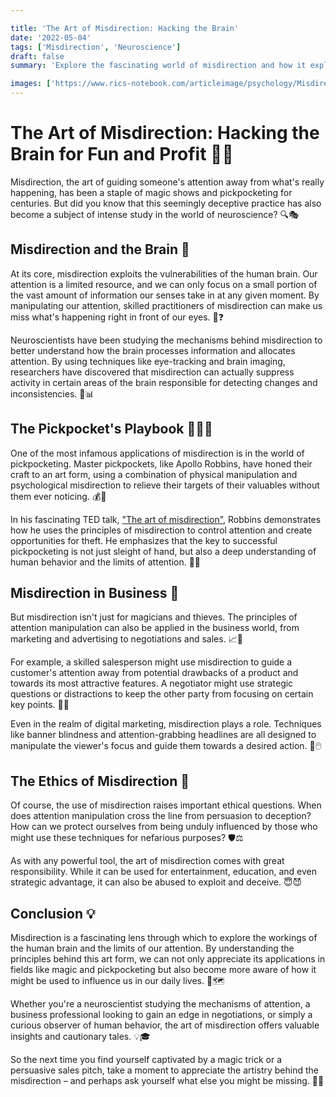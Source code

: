 ```yaml
---

title: 'The Art of Misdirection: Hacking the Brain'
date: '2022-05-04'
tags: ['Misdirection', 'Neuroscience']
draft: false
summary: 'Explore the fascinating world of misdirection and how it exploits the vulnerabilities of the human brain. From neuroscience research to business applications and the secrets of pickpocketing, discover how attention manipulation can be both a powerful tool and a cautionary tale.'

images: ['https://www.rics-notebook.com/articleimage/psychology/Misdirection.webp']
---
```


# The Art of Misdirection: Hacking the Brain for Fun and Profit 🧠🎩

Misdirection, the art of guiding someone's attention away from what's really happening, has been a staple of magic shows and pickpocketing for centuries. But did you know that this seemingly deceptive practice has also become a subject of intense study in the world of neuroscience? 🔍🎭

## Misdirection and the Brain 🧠

At its core, misdirection exploits the vulnerabilities of the human brain. Our attention is a limited resource, and we can only focus on a small portion of the vast amount of information our senses take in at any given moment. By manipulating our attention, skilled practitioners of misdirection can make us miss what's happening right in front of our eyes. 👀❓

Neuroscientists have been studying the mechanisms behind misdirection to better understand how the brain processes information and allocates attention. By using techniques like eye-tracking and brain imaging, researchers have discovered that misdirection can actually suppress activity in certain areas of the brain responsible for detecting changes and inconsistencies. 🔬📊

## The Pickpocket's Playbook 🎩🕵️‍♂️

One of the most infamous applications of misdirection is in the world of pickpocketing. Master pickpockets, like Apollo Robbins, have honed their craft to an art form, using a combination of physical manipulation and psychological misdirection to relieve their targets of their valuables without them ever noticing. 💰👋

In his fascinating TED talk, ["The art of misdirection"](https://www.youtube.com/watch?v=GZGY0wPAnus), Robbins demonstrates how he uses the principles of misdirection to control attention and create opportunities for theft. He emphasizes that the key to successful pickpocketing is not just sleight of hand, but also a deep understanding of human behavior and the limits of attention. 🧠🤲

## Misdirection in Business 💼

But misdirection isn't just for magicians and thieves. The principles of attention manipulation can also be applied in the business world, from marketing and advertising to negotiations and sales. 📈💼

For example, a skilled salesperson might use misdirection to guide a customer's attention away from potential drawbacks of a product and towards its most attractive features. A negotiator might use strategic questions or distractions to keep the other party from focusing on certain key points. 💬🤝

Even in the realm of digital marketing, misdirection plays a role. Techniques like banner blindness and attention-grabbing headlines are all designed to manipulate the viewer's focus and guide them towards a desired action. 📱🖱️

## The Ethics of Misdirection 🤔

Of course, the use of misdirection raises important ethical questions. When does attention manipulation cross the line from persuasion to deception? How can we protect ourselves from being unduly influenced by those who might use these techniques for nefarious purposes? 🛡️⚖️

As with any powerful tool, the art of misdirection comes with great responsibility. While it can be used for entertainment, education, and even strategic advantage, it can also be abused to exploit and deceive. 😇😈

## Conclusion 💡

Misdirection is a fascinating lens through which to explore the workings of the human brain and the limits of our attention. By understanding the principles behind this art form, we can not only appreciate its applications in fields like magic and pickpocketing but also become more aware of how it might be used to influence us in our daily lives. 🧐🗺️

Whether you're a neuroscientist studying the mechanisms of attention, a business professional looking to gain an edge in negotiations, or simply a curious observer of human behavior, the art of misdirection offers valuable insights and cautionary tales. 💡🎓

So the next time you find yourself captivated by a magic trick or a persuasive sales pitch, take a moment to appreciate the artistry behind the misdirection – and perhaps ask yourself what else you might be missing. 🎩👀
